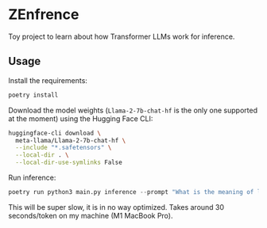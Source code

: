# ZEnfrence

Toy project to learn about how Transformer LLMs work for inference.

## Usage

Install the requirements:

```bash
poetry install
```

Download the model weights (`Llama-2-7b-chat-hf` is the only one supported at the moment) using the Hugging Face CLI:

```bash
huggingface-cli download \
  meta-llama/Llama-2-7b-chat-hf \
  --include "*.safetensors" \
  --local-dir . \
  --local-dir-use-symlinks False
```

Run inference:

```python
poetry run python3 main.py inference --prompt "What is the meaning of life?"
```

This will be super slow, it is in no way optimized. Takes around 30 seconds/token on my machine (M1 MacBook Pro).
